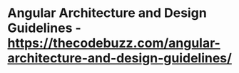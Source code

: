 
# Angular Architecture and Design Guidelines -https://thecodebuzz.com/angular-architecture-and-design-guidelines/
